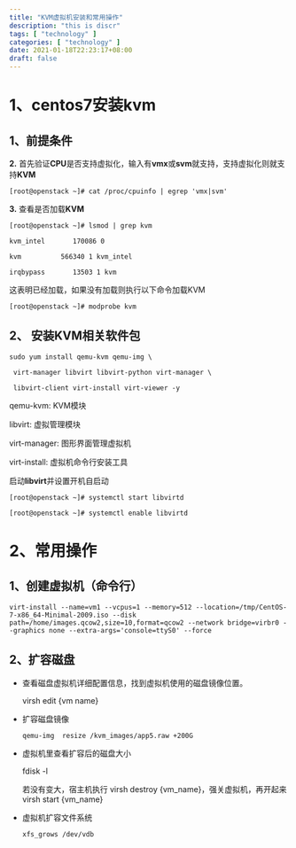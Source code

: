 ```yaml
---
title: "KVM虚拟机安装和常用操作"
description: "this is discr"
tags: [ "technology" ]
categories: [ "technology" ]
date: 2021-01-18T22:23:17+08:00
draft: false
---
```


# 1、centos7安装kvm

## 1、前提条件

**2.** 首先验证**CPU**是否支持虚拟化，输入有**vmx**或**svm**就支持，支持虚拟化则就支持**KVM**

```
[root@openstack ~]# cat /proc/cpuinfo | egrep 'vmx|svm'
```

**3.** 查看是否加载**KVM**

```
[root@openstack ~]# lsmod | grep kvm

kvm_intel       170086 0 

kvm          566340 1 kvm_intel

irqbypass       13503 1 kvm
```

这表明已经加载，如果没有加载则执行以下命令加载KVM

```
[root@openstack ~]# modprobe kvm
```



## 2、 安装**KVM**相关软件包

```
sudo yum install qemu-kvm qemu-img \

 virt-manager libvirt libvirt-python virt-manager \

 libvirt-client virt-install virt-viewer -y
```

qemu-kvm: KVM模块

libvirt: 虚拟管理模块

virt-manager: 图形界面管理虚拟机

virt-install: 虚拟机命令行安装工具



启动**libvirt**并设置开机自启动

```
[root@openstack ~]# systemctl start libvirtd

[root@openstack ~]# systemctl enable libvirtd
```



# 2、常用操作

## 1、创建虚拟机（命令行）

```
virt-install --name=vm1 --vcpus=1 --memory=512 --location=/tmp/CentOS-7-x86_64-Minimal-2009.iso --disk path=/home/images.qcow2,size=10,format=qcow2 --network bridge=virbr0 --graphics none --extra-args='console=ttyS0' --force
```

## 2、扩容磁盘

* 查看磁盘虚拟机详细配置信息，找到虚拟机使用的磁盘镜像位置。

  virsh edit {vm name}

* 扩容磁盘镜像

  ```
  qemu-img	resize /kvm_images/app5.raw	+200G
  ```

* 虚拟机里查看扩容后的磁盘大小

  fdisk -l

  若没有变大，宿主机执行 virsh destroy {vm_name}，强关虚拟机，再开起来virsh start {vm_name}

* 虚拟机扩容文件系统

  ```
  xfs_grows /dev/vdb
  ```

  